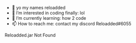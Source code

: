 - 👋 yo my names reloadded
- 👀 I’m interested in coding finally: lol
- 🌱 I’m currently learning: how 2 code
- 📫 How to reach me: contact my discord Reloadded#6055



Reloadded.jar Not Found
